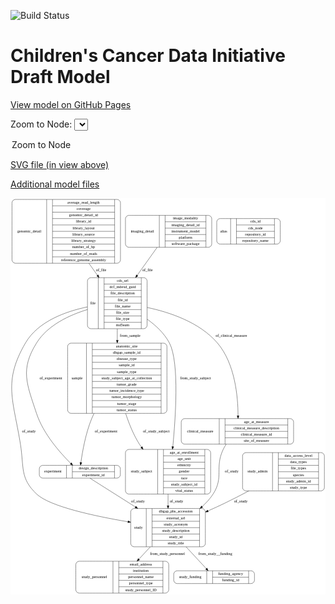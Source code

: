<link rel='stylesheet' href="assets/style.css">
<link rel='stylesheet' href="https://unpkg.com/leaflet@1.5.1/dist/leaflet.css" integrity="sha512-xwE/Az9zrjBIphAcBb3F6JVqxf46+CDLwfLMHloNu6KEQCAWi6HcDUbeOfBIptF7tcCzusKFjFw2yuvEpDL9wQ==" crossorigin="">
<script type="text/javascript" src="https://code.jquery.com/jquery-3.2.1.min.js"></script>
<script type="text/javascript"  src="https://unpkg.com/leaflet@1.5.1/dist/leaflet.js"></script>
<script type="text/javascript" src="assets/actions.js"></script>

![Build Status](https://github.com/CBIIT/ccdi-model/actions/workflows/model-test-and-deploy.yml/badge.svg)

# Children's Cancer Data Initiative Draft Model

[View model on GitHub Pages](https://cbiit.github.io/ccdi-model/)



Zoom to Node: <select id="node_select">
  <option value="">Zoom to Node</option>
</select>
<div id="model"></div>

<p>
<a href="./model-desc/ccdi-model.svg">SVG file (in view above)</a>
<p>
<a href="./model-desc">Additional model files</a>
<div id='graph' style='display:off;'>
<svg width="1135pt" height="1428pt"
 viewBox="0.00 0.00 1135.35 1428.00" xmlns="http://www.w3.org/2000/svg" xmlns:xlink="http://www.w3.org/1999/xlink">
<g id="graph0" class="graph" transform="scale(1 1) rotate(0) translate(4 1424)">
<title>Perl</title>
<polygon fill="#ffffff" stroke="transparent" points="-4,4 -4,-1424 1131.3516,-1424 1131.3516,4 -4,4"/>
<!-- file -->
<g id="node1" class="node">
<title>file</title>
<path fill="none" stroke="#000000" d="M285.3516,-953.5C285.3516,-953.5 476.3516,-953.5 476.3516,-953.5 482.3516,-953.5 488.3516,-959.5 488.3516,-965.5 488.3516,-965.5 488.3516,-1125.5 488.3516,-1125.5 488.3516,-1131.5 482.3516,-1137.5 476.3516,-1137.5 476.3516,-1137.5 285.3516,-1137.5 285.3516,-1137.5 279.3516,-1137.5 273.3516,-1131.5 273.3516,-1125.5 273.3516,-1125.5 273.3516,-965.5 273.3516,-965.5 273.3516,-959.5 279.3516,-953.5 285.3516,-953.5"/>
<text text-anchor="middle" x="292.8516" y="-1041.8" font-family="Times,serif" font-size="14.00" fill="#000000">file</text>
<polyline fill="none" stroke="#000000" points="312.3516,-953.5 312.3516,-1137.5 "/>
<text text-anchor="middle" x="322.8516" y="-1041.8" font-family="Times,serif" font-size="14.00" fill="#000000"> </text>
<polyline fill="none" stroke="#000000" points="333.3516,-953.5 333.3516,-1137.5 "/>
<text text-anchor="middle" x="400.3516" y="-1122.3" font-family="Times,serif" font-size="14.00" fill="#000000">cds_url</text>
<polyline fill="none" stroke="#000000" points="333.3516,-1114.5 467.3516,-1114.5 "/>
<text text-anchor="middle" x="400.3516" y="-1099.3" font-family="Times,serif" font-size="14.00" fill="#000000">dcf_indexd_guid</text>
<polyline fill="none" stroke="#000000" points="333.3516,-1091.5 467.3516,-1091.5 "/>
<text text-anchor="middle" x="400.3516" y="-1076.3" font-family="Times,serif" font-size="14.00" fill="#000000">file_description</text>
<polyline fill="none" stroke="#000000" points="333.3516,-1068.5 467.3516,-1068.5 "/>
<text text-anchor="middle" x="400.3516" y="-1053.3" font-family="Times,serif" font-size="14.00" fill="#000000">file_id</text>
<polyline fill="none" stroke="#000000" points="333.3516,-1045.5 467.3516,-1045.5 "/>
<text text-anchor="middle" x="400.3516" y="-1030.3" font-family="Times,serif" font-size="14.00" fill="#000000">file_name</text>
<polyline fill="none" stroke="#000000" points="333.3516,-1022.5 467.3516,-1022.5 "/>
<text text-anchor="middle" x="400.3516" y="-1007.3" font-family="Times,serif" font-size="14.00" fill="#000000">file_size</text>
<polyline fill="none" stroke="#000000" points="333.3516,-999.5 467.3516,-999.5 "/>
<text text-anchor="middle" x="400.3516" y="-984.3" font-family="Times,serif" font-size="14.00" fill="#000000">file_type</text>
<polyline fill="none" stroke="#000000" points="333.3516,-976.5 467.3516,-976.5 "/>
<text text-anchor="middle" x="400.3516" y="-961.3" font-family="Times,serif" font-size="14.00" fill="#000000">md5sum</text>
<polyline fill="none" stroke="#000000" points="467.3516,-953.5 467.3516,-1137.5 "/>
<text text-anchor="middle" x="477.8516" y="-1041.8" font-family="Times,serif" font-size="14.00" fill="#000000"> </text>
</g>
<!-- study -->
<g id="node2" class="node">
<title>study</title>
<path fill="none" stroke="#000000" d="M441.3516,-167.5C441.3516,-167.5 686.3516,-167.5 686.3516,-167.5 692.3516,-167.5 698.3516,-173.5 698.3516,-179.5 698.3516,-179.5 698.3516,-293.5 698.3516,-293.5 698.3516,-299.5 692.3516,-305.5 686.3516,-305.5 686.3516,-305.5 441.3516,-305.5 441.3516,-305.5 435.3516,-305.5 429.3516,-299.5 429.3516,-293.5 429.3516,-293.5 429.3516,-179.5 429.3516,-179.5 429.3516,-173.5 435.3516,-167.5 441.3516,-167.5"/>
<text text-anchor="middle" x="457.3516" y="-232.8" font-family="Times,serif" font-size="14.00" fill="#000000">study</text>
<polyline fill="none" stroke="#000000" points="485.3516,-167.5 485.3516,-305.5 "/>
<text text-anchor="middle" x="495.8516" y="-232.8" font-family="Times,serif" font-size="14.00" fill="#000000"> </text>
<polyline fill="none" stroke="#000000" points="506.3516,-167.5 506.3516,-305.5 "/>
<text text-anchor="middle" x="591.8516" y="-290.3" font-family="Times,serif" font-size="14.00" fill="#000000">dbgap_phs_accession</text>
<polyline fill="none" stroke="#000000" points="506.3516,-282.5 677.3516,-282.5 "/>
<text text-anchor="middle" x="591.8516" y="-267.3" font-family="Times,serif" font-size="14.00" fill="#000000">external_url</text>
<polyline fill="none" stroke="#000000" points="506.3516,-259.5 677.3516,-259.5 "/>
<text text-anchor="middle" x="591.8516" y="-244.3" font-family="Times,serif" font-size="14.00" fill="#000000">study_acronym</text>
<polyline fill="none" stroke="#000000" points="506.3516,-236.5 677.3516,-236.5 "/>
<text text-anchor="middle" x="591.8516" y="-221.3" font-family="Times,serif" font-size="14.00" fill="#000000">study_description</text>
<polyline fill="none" stroke="#000000" points="506.3516,-213.5 677.3516,-213.5 "/>
<text text-anchor="middle" x="591.8516" y="-198.3" font-family="Times,serif" font-size="14.00" fill="#000000">study_id</text>
<polyline fill="none" stroke="#000000" points="506.3516,-190.5 677.3516,-190.5 "/>
<text text-anchor="middle" x="591.8516" y="-175.3" font-family="Times,serif" font-size="14.00" fill="#000000">study_title</text>
<polyline fill="none" stroke="#000000" points="677.3516,-167.5 677.3516,-305.5 "/>
<text text-anchor="middle" x="687.8516" y="-232.8" font-family="Times,serif" font-size="14.00" fill="#000000"> </text>
</g>
<!-- file&#45;&gt;study -->
<g id="edge5" class="edge">
<title>file&#45;&gt;study</title>
<path fill="none" stroke="#000000" d="M273.0692,-1032.0714C194.9449,-1015.8716 95.3511,-980.2366 49.8516,-902 -31.8011,-761.5975 6.2365,-697.3868 31.8516,-537 45.1289,-453.8657 29.3529,-414.4936 90.8516,-357 138.267,-312.6725 298.3142,-278.2466 419.2135,-257.7453"/>
<polygon fill="#000000" stroke="#000000" points="420.0313,-261.1571 429.3137,-256.0494 418.8721,-254.2537 420.0313,-261.1571"/>
<text text-anchor="middle" x="62.3516" y="-579.8" font-family="Times,serif" font-size="14.00" fill="#000000">of_study</text>
</g>
<!-- experiment -->
<g id="node3" class="node">
<title>experiment</title>
<path fill="none" stroke="#000000" d="M111.8516,-415C111.8516,-415 379.8516,-415 379.8516,-415 385.8516,-415 391.8516,-421 391.8516,-427 391.8516,-427 391.8516,-449 391.8516,-449 391.8516,-455 385.8516,-461 379.8516,-461 379.8516,-461 111.8516,-461 111.8516,-461 105.8516,-461 99.8516,-455 99.8516,-449 99.8516,-449 99.8516,-427 99.8516,-427 99.8516,-421 105.8516,-415 111.8516,-415"/>
<text text-anchor="middle" x="148.8516" y="-434.3" font-family="Times,serif" font-size="14.00" fill="#000000">experiment</text>
<polyline fill="none" stroke="#000000" points="197.8516,-415 197.8516,-461 "/>
<text text-anchor="middle" x="208.3516" y="-434.3" font-family="Times,serif" font-size="14.00" fill="#000000"> </text>
<polyline fill="none" stroke="#000000" points="218.8516,-415 218.8516,-461 "/>
<text text-anchor="middle" x="294.8516" y="-445.8" font-family="Times,serif" font-size="14.00" fill="#000000">design_description</text>
<polyline fill="none" stroke="#000000" points="218.8516,-438 370.8516,-438 "/>
<text text-anchor="middle" x="294.8516" y="-422.8" font-family="Times,serif" font-size="14.00" fill="#000000">experiment_id</text>
<polyline fill="none" stroke="#000000" points="370.8516,-415 370.8516,-461 "/>
<text text-anchor="middle" x="381.3516" y="-434.3" font-family="Times,serif" font-size="14.00" fill="#000000"> </text>
</g>
<!-- file&#45;&gt;experiment -->
<g id="edge9" class="edge">
<title>file&#45;&gt;experiment</title>
<path fill="none" stroke="#000000" d="M273.0971,-1022.5761C207.8639,-1002.5468 129.7859,-966.2185 89.8516,-902 30.2379,-806.1349 54.3988,-755.1774 89.8516,-648 114.1215,-574.6298 175.0476,-506.0181 213.1789,-468.2534"/>
<polygon fill="#000000" stroke="#000000" points="215.7748,-470.6104 220.4836,-461.1194 210.8839,-465.6024 215.7748,-470.6104"/>
<text text-anchor="middle" x="141.3516" y="-771.3" font-family="Times,serif" font-size="14.00" fill="#000000">of_experiment</text>
</g>
<!-- study_subject -->
<g id="node5" class="node">
<title>study_subject</title>
<path fill="none" stroke="#000000" d="M422.3516,-357.5C422.3516,-357.5 705.3516,-357.5 705.3516,-357.5 711.3516,-357.5 717.3516,-363.5 717.3516,-369.5 717.3516,-369.5 717.3516,-506.5 717.3516,-506.5 717.3516,-512.5 711.3516,-518.5 705.3516,-518.5 705.3516,-518.5 422.3516,-518.5 422.3516,-518.5 416.3516,-518.5 410.3516,-512.5 410.3516,-506.5 410.3516,-506.5 410.3516,-369.5 410.3516,-369.5 410.3516,-363.5 416.3516,-357.5 422.3516,-357.5"/>
<text text-anchor="middle" x="468.3516" y="-434.3" font-family="Times,serif" font-size="14.00" fill="#000000">study_subject</text>
<polyline fill="none" stroke="#000000" points="526.3516,-357.5 526.3516,-518.5 "/>
<text text-anchor="middle" x="536.8516" y="-434.3" font-family="Times,serif" font-size="14.00" fill="#000000"> </text>
<polyline fill="none" stroke="#000000" points="547.3516,-357.5 547.3516,-518.5 "/>
<text text-anchor="middle" x="621.8516" y="-503.3" font-family="Times,serif" font-size="14.00" fill="#000000">age_at_enrollment</text>
<polyline fill="none" stroke="#000000" points="547.3516,-495.5 696.3516,-495.5 "/>
<text text-anchor="middle" x="621.8516" y="-480.3" font-family="Times,serif" font-size="14.00" fill="#000000">age_unit</text>
<polyline fill="none" stroke="#000000" points="547.3516,-472.5 696.3516,-472.5 "/>
<text text-anchor="middle" x="621.8516" y="-457.3" font-family="Times,serif" font-size="14.00" fill="#000000">ethnicity</text>
<polyline fill="none" stroke="#000000" points="547.3516,-449.5 696.3516,-449.5 "/>
<text text-anchor="middle" x="621.8516" y="-434.3" font-family="Times,serif" font-size="14.00" fill="#000000">gender</text>
<polyline fill="none" stroke="#000000" points="547.3516,-426.5 696.3516,-426.5 "/>
<text text-anchor="middle" x="621.8516" y="-411.3" font-family="Times,serif" font-size="14.00" fill="#000000">race</text>
<polyline fill="none" stroke="#000000" points="547.3516,-403.5 696.3516,-403.5 "/>
<text text-anchor="middle" x="621.8516" y="-388.3" font-family="Times,serif" font-size="14.00" fill="#000000">study_subject_id</text>
<polyline fill="none" stroke="#000000" points="547.3516,-380.5 696.3516,-380.5 "/>
<text text-anchor="middle" x="621.8516" y="-365.3" font-family="Times,serif" font-size="14.00" fill="#000000">vital_status</text>
<polyline fill="none" stroke="#000000" points="696.3516,-357.5 696.3516,-518.5 "/>
<text text-anchor="middle" x="706.8516" y="-434.3" font-family="Times,serif" font-size="14.00" fill="#000000"> </text>
</g>
<!-- file&#45;&gt;study_subject -->
<g id="edge1" class="edge">
<title>file&#45;&gt;study_subject</title>
<path fill="none" stroke="#000000" d="M488.3952,-987.9547C519.8398,-965.5077 550.6294,-936.7216 568.8516,-902 606.5681,-830.1332 589.1405,-617.8346 581.8516,-537 581.6064,-534.2801 581.324,-531.5232 581.0098,-528.744"/>
<polygon fill="#000000" stroke="#000000" points="584.4565,-528.0983 579.7434,-518.6095 577.5105,-528.9663 584.4565,-528.0983"/>
<text text-anchor="middle" x="662.8516" y="-771.3" font-family="Times,serif" font-size="14.00" fill="#000000">from_study_subject</text>
</g>
<!-- clinical_measure -->
<g id="node8" class="node">
<title>clinical_measure</title>
<path fill="none" stroke="#000000" d="M623.3516,-537.5C623.3516,-537.5 1004.3516,-537.5 1004.3516,-537.5 1010.3516,-537.5 1016.3516,-543.5 1016.3516,-549.5 1016.3516,-549.5 1016.3516,-617.5 1016.3516,-617.5 1016.3516,-623.5 1010.3516,-629.5 1004.3516,-629.5 1004.3516,-629.5 623.3516,-629.5 623.3516,-629.5 617.3516,-629.5 611.3516,-623.5 611.3516,-617.5 611.3516,-617.5 611.3516,-549.5 611.3516,-549.5 611.3516,-543.5 617.3516,-537.5 623.3516,-537.5"/>
<text text-anchor="middle" x="679.8516" y="-579.8" font-family="Times,serif" font-size="14.00" fill="#000000">clinical_measure</text>
<polyline fill="none" stroke="#000000" points="748.3516,-537.5 748.3516,-629.5 "/>
<text text-anchor="middle" x="758.8516" y="-579.8" font-family="Times,serif" font-size="14.00" fill="#000000"> </text>
<polyline fill="none" stroke="#000000" points="769.3516,-537.5 769.3516,-629.5 "/>
<text text-anchor="middle" x="882.3516" y="-614.3" font-family="Times,serif" font-size="14.00" fill="#000000">age_at_measure</text>
<polyline fill="none" stroke="#000000" points="769.3516,-606.5 995.3516,-606.5 "/>
<text text-anchor="middle" x="882.3516" y="-591.3" font-family="Times,serif" font-size="14.00" fill="#000000">clinical_measure_description</text>
<polyline fill="none" stroke="#000000" points="769.3516,-583.5 995.3516,-583.5 "/>
<text text-anchor="middle" x="882.3516" y="-568.3" font-family="Times,serif" font-size="14.00" fill="#000000">clinical_measure_id</text>
<polyline fill="none" stroke="#000000" points="769.3516,-560.5 995.3516,-560.5 "/>
<text text-anchor="middle" x="882.3516" y="-545.3" font-family="Times,serif" font-size="14.00" fill="#000000">site_of_measure</text>
<polyline fill="none" stroke="#000000" points="995.3516,-537.5 995.3516,-629.5 "/>
<text text-anchor="middle" x="1005.8516" y="-579.8" font-family="Times,serif" font-size="14.00" fill="#000000"> </text>
</g>
<!-- file&#45;&gt;clinical_measure -->
<g id="edge13" class="edge">
<title>file&#45;&gt;clinical_measure</title>
<path fill="none" stroke="#000000" d="M488.5035,-1030.1508C569.8148,-1012.8677 677.9723,-976.7138 741.8516,-902 805.1886,-827.9205 815.9273,-709.692 816.1494,-640.0249"/>
<polygon fill="#000000" stroke="#000000" points="819.6481,-639.6776 816.1062,-629.6923 812.6482,-639.7069 819.6481,-639.6776"/>
<text text-anchor="middle" x="791.8516" y="-923.8" font-family="Times,serif" font-size="14.00" fill="#000000">of_clinical_measure</text>
</g>
<!-- sample -->
<g id="node9" class="node">
<title>sample</title>
<path fill="none" stroke="#000000" d="M213.8516,-648.5C213.8516,-648.5 547.8516,-648.5 547.8516,-648.5 553.8516,-648.5 559.8516,-654.5 559.8516,-660.5 559.8516,-660.5 559.8516,-889.5 559.8516,-889.5 559.8516,-895.5 553.8516,-901.5 547.8516,-901.5 547.8516,-901.5 213.8516,-901.5 213.8516,-901.5 207.8516,-901.5 201.8516,-895.5 201.8516,-889.5 201.8516,-889.5 201.8516,-660.5 201.8516,-660.5 201.8516,-654.5 207.8516,-648.5 213.8516,-648.5"/>
<text text-anchor="middle" x="235.8516" y="-771.3" font-family="Times,serif" font-size="14.00" fill="#000000">sample</text>
<polyline fill="none" stroke="#000000" points="269.8516,-648.5 269.8516,-901.5 "/>
<text text-anchor="middle" x="280.3516" y="-771.3" font-family="Times,serif" font-size="14.00" fill="#000000"> </text>
<polyline fill="none" stroke="#000000" points="290.8516,-648.5 290.8516,-901.5 "/>
<text text-anchor="middle" x="414.8516" y="-886.3" font-family="Times,serif" font-size="14.00" fill="#000000">anatomic_site</text>
<polyline fill="none" stroke="#000000" points="290.8516,-878.5 538.8516,-878.5 "/>
<text text-anchor="middle" x="414.8516" y="-863.3" font-family="Times,serif" font-size="14.00" fill="#000000">dbgap_sample_id</text>
<polyline fill="none" stroke="#000000" points="290.8516,-855.5 538.8516,-855.5 "/>
<text text-anchor="middle" x="414.8516" y="-840.3" font-family="Times,serif" font-size="14.00" fill="#000000">disease_type</text>
<polyline fill="none" stroke="#000000" points="290.8516,-832.5 538.8516,-832.5 "/>
<text text-anchor="middle" x="414.8516" y="-817.3" font-family="Times,serif" font-size="14.00" fill="#000000">sample_id</text>
<polyline fill="none" stroke="#000000" points="290.8516,-809.5 538.8516,-809.5 "/>
<text text-anchor="middle" x="414.8516" y="-794.3" font-family="Times,serif" font-size="14.00" fill="#000000">sample_type</text>
<polyline fill="none" stroke="#000000" points="290.8516,-786.5 538.8516,-786.5 "/>
<text text-anchor="middle" x="414.8516" y="-771.3" font-family="Times,serif" font-size="14.00" fill="#000000">study_subject_age_at_collection</text>
<polyline fill="none" stroke="#000000" points="290.8516,-763.5 538.8516,-763.5 "/>
<text text-anchor="middle" x="414.8516" y="-748.3" font-family="Times,serif" font-size="14.00" fill="#000000">tumor_grade</text>
<polyline fill="none" stroke="#000000" points="290.8516,-740.5 538.8516,-740.5 "/>
<text text-anchor="middle" x="414.8516" y="-725.3" font-family="Times,serif" font-size="14.00" fill="#000000">tumor_incidence_type</text>
<polyline fill="none" stroke="#000000" points="290.8516,-717.5 538.8516,-717.5 "/>
<text text-anchor="middle" x="414.8516" y="-702.3" font-family="Times,serif" font-size="14.00" fill="#000000">tumor_morphology</text>
<polyline fill="none" stroke="#000000" points="290.8516,-694.5 538.8516,-694.5 "/>
<text text-anchor="middle" x="414.8516" y="-679.3" font-family="Times,serif" font-size="14.00" fill="#000000">tumor_stage</text>
<polyline fill="none" stroke="#000000" points="290.8516,-671.5 538.8516,-671.5 "/>
<text text-anchor="middle" x="414.8516" y="-656.3" font-family="Times,serif" font-size="14.00" fill="#000000">tumor_status</text>
<polyline fill="none" stroke="#000000" points="538.8516,-648.5 538.8516,-901.5 "/>
<text text-anchor="middle" x="549.3516" y="-771.3" font-family="Times,serif" font-size="14.00" fill="#000000"> </text>
</g>
<!-- file&#45;&gt;sample -->
<g id="edge14" class="edge">
<title>file&#45;&gt;sample</title>
<path fill="none" stroke="#000000" d="M380.8516,-953.1658C380.8516,-939.8648 380.8516,-925.946 380.8516,-912.0023"/>
<polygon fill="#000000" stroke="#000000" points="384.3517,-911.8532 380.8516,-901.8533 377.3517,-911.8533 384.3517,-911.8532"/>
<text text-anchor="middle" x="427.3516" y="-923.8" font-family="Times,serif" font-size="14.00" fill="#000000">from_sample</text>
</g>
<!-- study_personnel -->
<g id="node6" class="node">
<title>study_personnel</title>
<path fill="none" stroke="#000000" d="M243.3516,-.5C243.3516,-.5 554.3516,-.5 554.3516,-.5 560.3516,-.5 566.3516,-6.5 566.3516,-12.5 566.3516,-12.5 566.3516,-103.5 566.3516,-103.5 566.3516,-109.5 560.3516,-115.5 554.3516,-115.5 554.3516,-115.5 243.3516,-115.5 243.3516,-115.5 237.3516,-115.5 231.3516,-109.5 231.3516,-103.5 231.3516,-103.5 231.3516,-12.5 231.3516,-12.5 231.3516,-6.5 237.3516,-.5 243.3516,-.5"/>
<text text-anchor="middle" x="298.3516" y="-54.3" font-family="Times,serif" font-size="14.00" fill="#000000">study_personnel</text>
<polyline fill="none" stroke="#000000" points="365.3516,-.5 365.3516,-115.5 "/>
<text text-anchor="middle" x="375.8516" y="-54.3" font-family="Times,serif" font-size="14.00" fill="#000000"> </text>
<polyline fill="none" stroke="#000000" points="386.3516,-.5 386.3516,-115.5 "/>
<text text-anchor="middle" x="465.8516" y="-100.3" font-family="Times,serif" font-size="14.00" fill="#000000">email_address</text>
<polyline fill="none" stroke="#000000" points="386.3516,-92.5 545.3516,-92.5 "/>
<text text-anchor="middle" x="465.8516" y="-77.3" font-family="Times,serif" font-size="14.00" fill="#000000">institution</text>
<polyline fill="none" stroke="#000000" points="386.3516,-69.5 545.3516,-69.5 "/>
<text text-anchor="middle" x="465.8516" y="-54.3" font-family="Times,serif" font-size="14.00" fill="#000000">personnel_name</text>
<polyline fill="none" stroke="#000000" points="386.3516,-46.5 545.3516,-46.5 "/>
<text text-anchor="middle" x="465.8516" y="-31.3" font-family="Times,serif" font-size="14.00" fill="#000000">personnel_type</text>
<polyline fill="none" stroke="#000000" points="386.3516,-23.5 545.3516,-23.5 "/>
<text text-anchor="middle" x="465.8516" y="-8.3" font-family="Times,serif" font-size="14.00" fill="#000000">study_personnel_ID</text>
<polyline fill="none" stroke="#000000" points="545.3516,-.5 545.3516,-115.5 "/>
<text text-anchor="middle" x="555.8516" y="-54.3" font-family="Times,serif" font-size="14.00" fill="#000000"> </text>
</g>
<!-- study&#45;&gt;study_personnel -->
<g id="edge11" class="edge">
<title>study&#45;&gt;study_personnel</title>
<path fill="none" stroke="#000000" d="M500.0583,-167.4872C486.5441,-152.8673 472.3229,-137.4825 458.9511,-123.0167"/>
<polygon fill="#000000" stroke="#000000" points="461.4024,-120.5123 452.0443,-115.5447 456.262,-125.2638 461.4024,-120.5123"/>
<text text-anchor="middle" x="561.8516" y="-137.8" font-family="Times,serif" font-size="14.00" fill="#000000">from_study_personnel</text>
</g>
<!-- study_funding -->
<g id="node7" class="node">
<title>study_funding</title>
<path fill="none" stroke="#000000" d="M596.3516,-35C596.3516,-35 863.3516,-35 863.3516,-35 869.3516,-35 875.3516,-41 875.3516,-47 875.3516,-47 875.3516,-69 875.3516,-69 875.3516,-75 869.3516,-81 863.3516,-81 863.3516,-81 596.3516,-81 596.3516,-81 590.3516,-81 584.3516,-75 584.3516,-69 584.3516,-69 584.3516,-47 584.3516,-47 584.3516,-41 590.3516,-35 596.3516,-35"/>
<text text-anchor="middle" x="643.8516" y="-54.3" font-family="Times,serif" font-size="14.00" fill="#000000">study_funding</text>
<polyline fill="none" stroke="#000000" points="703.3516,-35 703.3516,-81 "/>
<text text-anchor="middle" x="713.8516" y="-54.3" font-family="Times,serif" font-size="14.00" fill="#000000"> </text>
<polyline fill="none" stroke="#000000" points="724.3516,-35 724.3516,-81 "/>
<text text-anchor="middle" x="789.3516" y="-65.8" font-family="Times,serif" font-size="14.00" fill="#000000">funding_agency</text>
<polyline fill="none" stroke="#000000" points="724.3516,-58 854.3516,-58 "/>
<text text-anchor="middle" x="789.3516" y="-42.8" font-family="Times,serif" font-size="14.00" fill="#000000">funding_id</text>
<polyline fill="none" stroke="#000000" points="854.3516,-35 854.3516,-81 "/>
<text text-anchor="middle" x="864.8516" y="-54.3" font-family="Times,serif" font-size="14.00" fill="#000000"> </text>
</g>
<!-- study&#45;&gt;study_funding -->
<g id="edge15" class="edge">
<title>study&#45;&gt;study_funding</title>
<path fill="none" stroke="#000000" d="M628.8025,-167.2891C634.574,-161.11 640.3219,-154.9454 645.8516,-149 664.3908,-129.0672 685.1384,-106.5923 701.3754,-88.9653"/>
<polygon fill="#000000" stroke="#000000" points="704.2952,-90.9614 708.494,-81.2341 699.1456,-86.2198 704.2952,-90.9614"/>
<text text-anchor="middle" x="734.3516" y="-137.8" font-family="Times,serif" font-size="14.00" fill="#000000">from_study__funding</text>
</g>
<!-- experiment&#45;&gt;study -->
<g id="edge3" class="edge">
<title>experiment&#45;&gt;study</title>
<path fill="none" stroke="#000000" d="M282.3303,-414.8854C322.2145,-389.6128 388.1966,-347.8034 446.26,-311.0117"/>
<polygon fill="#000000" stroke="#000000" points="448.1915,-313.9313 454.7652,-305.6224 444.4448,-308.0184 448.1915,-313.9313"/>
<text text-anchor="middle" x="455.3516" y="-327.8" font-family="Times,serif" font-size="14.00" fill="#000000">of_study</text>
</g>
<!-- alias -->
<g id="node4" class="node">
<title>alias</title>
<path fill="none" stroke="#000000" d="M751.3516,-1258.5C751.3516,-1258.5 956.3516,-1258.5 956.3516,-1258.5 962.3516,-1258.5 968.3516,-1264.5 968.3516,-1270.5 968.3516,-1270.5 968.3516,-1338.5 968.3516,-1338.5 968.3516,-1344.5 962.3516,-1350.5 956.3516,-1350.5 956.3516,-1350.5 751.3516,-1350.5 751.3516,-1350.5 745.3516,-1350.5 739.3516,-1344.5 739.3516,-1338.5 739.3516,-1338.5 739.3516,-1270.5 739.3516,-1270.5 739.3516,-1264.5 745.3516,-1258.5 751.3516,-1258.5"/>
<text text-anchor="middle" x="764.3516" y="-1300.8" font-family="Times,serif" font-size="14.00" fill="#000000">alias</text>
<polyline fill="none" stroke="#000000" points="789.3516,-1258.5 789.3516,-1350.5 "/>
<text text-anchor="middle" x="799.8516" y="-1300.8" font-family="Times,serif" font-size="14.00" fill="#000000"> </text>
<polyline fill="none" stroke="#000000" points="810.3516,-1258.5 810.3516,-1350.5 "/>
<text text-anchor="middle" x="878.8516" y="-1335.3" font-family="Times,serif" font-size="14.00" fill="#000000">cds_id</text>
<polyline fill="none" stroke="#000000" points="810.3516,-1327.5 947.3516,-1327.5 "/>
<text text-anchor="middle" x="878.8516" y="-1312.3" font-family="Times,serif" font-size="14.00" fill="#000000">cds_node</text>
<polyline fill="none" stroke="#000000" points="810.3516,-1304.5 947.3516,-1304.5 "/>
<text text-anchor="middle" x="878.8516" y="-1289.3" font-family="Times,serif" font-size="14.00" fill="#000000">repository_id</text>
<polyline fill="none" stroke="#000000" points="810.3516,-1281.5 947.3516,-1281.5 "/>
<text text-anchor="middle" x="878.8516" y="-1266.3" font-family="Times,serif" font-size="14.00" fill="#000000">repository_name</text>
<polyline fill="none" stroke="#000000" points="947.3516,-1258.5 947.3516,-1350.5 "/>
<text text-anchor="middle" x="957.8516" y="-1300.8" font-family="Times,serif" font-size="14.00" fill="#000000"> </text>
</g>
<!-- study_subject&#45;&gt;study -->
<g id="edge6" class="edge">
<title>study_subject&#45;&gt;study</title>
<path fill="none" stroke="#000000" d="M563.8516,-357.4932C563.8516,-343.7786 563.8516,-329.5421 563.8516,-315.8576"/>
<polygon fill="#000000" stroke="#000000" points="567.3517,-315.5183 563.8516,-305.5184 560.3517,-315.5184 567.3517,-315.5183"/>
<text text-anchor="middle" x="594.3516" y="-327.8" font-family="Times,serif" font-size="14.00" fill="#000000">of_study</text>
</g>
<!-- clinical_measure&#45;&gt;study -->
<g id="edge4" class="edge">
<title>clinical_measure&#45;&gt;study</title>
<path fill="none" stroke="#000000" d="M773.4217,-537.1909C769.4557,-531.3094 765.8123,-525.1796 762.8516,-519 730.9411,-452.3957 766.1956,-418.861 725.8516,-357 715.253,-340.7486 701.664,-325.8916 686.8735,-312.5856"/>
<polygon fill="#000000" stroke="#000000" points="688.8806,-309.6927 679.0389,-305.7697 684.2861,-314.9738 688.8806,-309.6927"/>
<text text-anchor="middle" x="793.3516" y="-434.3" font-family="Times,serif" font-size="14.00" fill="#000000">of_study</text>
</g>
<!-- sample&#45;&gt;experiment -->
<g id="edge10" class="edge">
<title>sample&#45;&gt;experiment</title>
<path fill="none" stroke="#000000" d="M297.0669,-648.2162C294.1214,-642.1479 291.3626,-636.0592 288.8516,-630 266.8107,-576.812 255.1533,-510.4338 249.7609,-471.2894"/>
<polygon fill="#000000" stroke="#000000" points="253.2129,-470.6956 248.4325,-461.2405 246.2733,-471.613 253.2129,-470.6956"/>
<text text-anchor="middle" x="340.3516" y="-579.8" font-family="Times,serif" font-size="14.00" fill="#000000">of_experiment</text>
</g>
<!-- sample&#45;&gt;study_subject -->
<g id="edge12" class="edge">
<title>sample&#45;&gt;study_subject</title>
<path fill="none" stroke="#000000" d="M411.0548,-648.2154C423.1979,-610.7053 439.505,-570.693 460.8516,-537 463.0917,-533.4644 465.4839,-529.9648 467.9986,-526.5117"/>
<polygon fill="#000000" stroke="#000000" points="470.7938,-528.6182 474.0744,-518.544 465.2275,-524.3736 470.7938,-528.6182"/>
<text text-anchor="middle" x="521.3516" y="-579.8" font-family="Times,serif" font-size="14.00" fill="#000000">of_study_subject</text>
</g>
<!-- genomic_detail -->
<g id="node10" class="node">
<title>genomic_detail</title>
<path fill="none" stroke="#000000" d="M13.3516,-1189.5C13.3516,-1189.5 380.3516,-1189.5 380.3516,-1189.5 386.3516,-1189.5 392.3516,-1195.5 392.3516,-1201.5 392.3516,-1201.5 392.3516,-1407.5 392.3516,-1407.5 392.3516,-1413.5 386.3516,-1419.5 380.3516,-1419.5 380.3516,-1419.5 13.3516,-1419.5 13.3516,-1419.5 7.3516,-1419.5 1.3516,-1413.5 1.3516,-1407.5 1.3516,-1407.5 1.3516,-1201.5 1.3516,-1201.5 1.3516,-1195.5 7.3516,-1189.5 13.3516,-1189.5"/>
<text text-anchor="middle" x="63.8516" y="-1300.8" font-family="Times,serif" font-size="14.00" fill="#000000">genomic_detail</text>
<polyline fill="none" stroke="#000000" points="126.3516,-1189.5 126.3516,-1419.5 "/>
<text text-anchor="middle" x="136.8516" y="-1300.8" font-family="Times,serif" font-size="14.00" fill="#000000"> </text>
<polyline fill="none" stroke="#000000" points="147.3516,-1189.5 147.3516,-1419.5 "/>
<text text-anchor="middle" x="259.3516" y="-1404.3" font-family="Times,serif" font-size="14.00" fill="#000000">average_read_length</text>
<polyline fill="none" stroke="#000000" points="147.3516,-1396.5 371.3516,-1396.5 "/>
<text text-anchor="middle" x="259.3516" y="-1381.3" font-family="Times,serif" font-size="14.00" fill="#000000">coverage</text>
<polyline fill="none" stroke="#000000" points="147.3516,-1373.5 371.3516,-1373.5 "/>
<text text-anchor="middle" x="259.3516" y="-1358.3" font-family="Times,serif" font-size="14.00" fill="#000000">genomic_detail_id</text>
<polyline fill="none" stroke="#000000" points="147.3516,-1350.5 371.3516,-1350.5 "/>
<text text-anchor="middle" x="259.3516" y="-1335.3" font-family="Times,serif" font-size="14.00" fill="#000000">library_id</text>
<polyline fill="none" stroke="#000000" points="147.3516,-1327.5 371.3516,-1327.5 "/>
<text text-anchor="middle" x="259.3516" y="-1312.3" font-family="Times,serif" font-size="14.00" fill="#000000">library_layout</text>
<polyline fill="none" stroke="#000000" points="147.3516,-1304.5 371.3516,-1304.5 "/>
<text text-anchor="middle" x="259.3516" y="-1289.3" font-family="Times,serif" font-size="14.00" fill="#000000">library_source</text>
<polyline fill="none" stroke="#000000" points="147.3516,-1281.5 371.3516,-1281.5 "/>
<text text-anchor="middle" x="259.3516" y="-1266.3" font-family="Times,serif" font-size="14.00" fill="#000000">library_strategy</text>
<polyline fill="none" stroke="#000000" points="147.3516,-1258.5 371.3516,-1258.5 "/>
<text text-anchor="middle" x="259.3516" y="-1243.3" font-family="Times,serif" font-size="14.00" fill="#000000">number_of_bp</text>
<polyline fill="none" stroke="#000000" points="147.3516,-1235.5 371.3516,-1235.5 "/>
<text text-anchor="middle" x="259.3516" y="-1220.3" font-family="Times,serif" font-size="14.00" fill="#000000">number_of_reads</text>
<polyline fill="none" stroke="#000000" points="147.3516,-1212.5 371.3516,-1212.5 "/>
<text text-anchor="middle" x="259.3516" y="-1197.3" font-family="Times,serif" font-size="14.00" fill="#000000">reference_genome_assembly</text>
<polyline fill="none" stroke="#000000" points="371.3516,-1189.5 371.3516,-1419.5 "/>
<text text-anchor="middle" x="381.8516" y="-1300.8" font-family="Times,serif" font-size="14.00" fill="#000000"> </text>
</g>
<!-- genomic_detail&#45;&gt;file -->
<g id="edge8" class="edge">
<title>genomic_detail&#45;&gt;file</title>
<path fill="none" stroke="#000000" d="M278.6283,-1189.3905C288.8981,-1174.9345 299.3401,-1160.2364 309.4336,-1146.0286"/>
<polygon fill="#000000" stroke="#000000" points="312.3941,-1147.9047 315.3324,-1137.7255 306.6876,-1143.8506 312.3941,-1147.9047"/>
<text text-anchor="middle" x="322.8516" y="-1159.8" font-family="Times,serif" font-size="14.00" fill="#000000">of_file</text>
</g>
<!-- study_admin -->
<g id="node11" class="node">
<title>study_admin</title>
<path fill="none" stroke="#000000" d="M844.3516,-369C844.3516,-369 1115.3516,-369 1115.3516,-369 1121.3516,-369 1127.3516,-375 1127.3516,-381 1127.3516,-381 1127.3516,-495 1127.3516,-495 1127.3516,-501 1121.3516,-507 1115.3516,-507 1115.3516,-507 844.3516,-507 844.3516,-507 838.3516,-507 832.3516,-501 832.3516,-495 832.3516,-495 832.3516,-381 832.3516,-381 832.3516,-375 838.3516,-369 844.3516,-369"/>
<text text-anchor="middle" x="886.3516" y="-434.3" font-family="Times,serif" font-size="14.00" fill="#000000">study_admin</text>
<polyline fill="none" stroke="#000000" points="940.3516,-369 940.3516,-507 "/>
<text text-anchor="middle" x="950.8516" y="-434.3" font-family="Times,serif" font-size="14.00" fill="#000000"> </text>
<polyline fill="none" stroke="#000000" points="961.3516,-369 961.3516,-507 "/>
<text text-anchor="middle" x="1033.8516" y="-491.8" font-family="Times,serif" font-size="14.00" fill="#000000">data_access_level</text>
<polyline fill="none" stroke="#000000" points="961.3516,-484 1106.3516,-484 "/>
<text text-anchor="middle" x="1033.8516" y="-468.8" font-family="Times,serif" font-size="14.00" fill="#000000">data_types</text>
<polyline fill="none" stroke="#000000" points="961.3516,-461 1106.3516,-461 "/>
<text text-anchor="middle" x="1033.8516" y="-445.8" font-family="Times,serif" font-size="14.00" fill="#000000">file_types</text>
<polyline fill="none" stroke="#000000" points="961.3516,-438 1106.3516,-438 "/>
<text text-anchor="middle" x="1033.8516" y="-422.8" font-family="Times,serif" font-size="14.00" fill="#000000">species</text>
<polyline fill="none" stroke="#000000" points="961.3516,-415 1106.3516,-415 "/>
<text text-anchor="middle" x="1033.8516" y="-399.8" font-family="Times,serif" font-size="14.00" fill="#000000">study_admin_id</text>
<polyline fill="none" stroke="#000000" points="961.3516,-392 1106.3516,-392 "/>
<text text-anchor="middle" x="1033.8516" y="-376.8" font-family="Times,serif" font-size="14.00" fill="#000000">study_type</text>
<polyline fill="none" stroke="#000000" points="1106.3516,-369 1106.3516,-507 "/>
<text text-anchor="middle" x="1116.8516" y="-434.3" font-family="Times,serif" font-size="14.00" fill="#000000"> </text>
</g>
<!-- study_admin&#45;&gt;study -->
<g id="edge2" class="edge">
<title>study_admin&#45;&gt;study</title>
<path fill="none" stroke="#000000" d="M854.8931,-368.8561C826.2037,-353.6157 795.6601,-337.8875 766.8516,-324 747.8899,-314.8593 727.7346,-305.6187 707.7677,-296.7407"/>
<polygon fill="#000000" stroke="#000000" points="709.173,-293.5352 698.612,-292.6888 706.3401,-299.9364 709.173,-293.5352"/>
<text text-anchor="middle" x="826.3516" y="-327.8" font-family="Times,serif" font-size="14.00" fill="#000000">of_study</text>
</g>
<!-- imaging_detail -->
<g id="node12" class="node">
<title>imaging_detail</title>
<path fill="none" stroke="#000000" d="M422.3516,-1247C422.3516,-1247 709.3516,-1247 709.3516,-1247 715.3516,-1247 721.3516,-1253 721.3516,-1259 721.3516,-1259 721.3516,-1350 721.3516,-1350 721.3516,-1356 715.3516,-1362 709.3516,-1362 709.3516,-1362 422.3516,-1362 422.3516,-1362 416.3516,-1362 410.3516,-1356 410.3516,-1350 410.3516,-1350 410.3516,-1259 410.3516,-1259 410.3516,-1253 416.3516,-1247 422.3516,-1247"/>
<text text-anchor="middle" x="471.3516" y="-1300.8" font-family="Times,serif" font-size="14.00" fill="#000000">imaging_detail</text>
<polyline fill="none" stroke="#000000" points="532.3516,-1247 532.3516,-1362 "/>
<text text-anchor="middle" x="542.8516" y="-1300.8" font-family="Times,serif" font-size="14.00" fill="#000000"> </text>
<polyline fill="none" stroke="#000000" points="553.3516,-1247 553.3516,-1362 "/>
<text text-anchor="middle" x="626.8516" y="-1346.8" font-family="Times,serif" font-size="14.00" fill="#000000">image_modality</text>
<polyline fill="none" stroke="#000000" points="553.3516,-1339 700.3516,-1339 "/>
<text text-anchor="middle" x="626.8516" y="-1323.8" font-family="Times,serif" font-size="14.00" fill="#000000">imaging_detail_id</text>
<polyline fill="none" stroke="#000000" points="553.3516,-1316 700.3516,-1316 "/>
<text text-anchor="middle" x="626.8516" y="-1300.8" font-family="Times,serif" font-size="14.00" fill="#000000">instrument_model</text>
<polyline fill="none" stroke="#000000" points="553.3516,-1293 700.3516,-1293 "/>
<text text-anchor="middle" x="626.8516" y="-1277.8" font-family="Times,serif" font-size="14.00" fill="#000000">platform</text>
<polyline fill="none" stroke="#000000" points="553.3516,-1270 700.3516,-1270 "/>
<text text-anchor="middle" x="626.8516" y="-1254.8" font-family="Times,serif" font-size="14.00" fill="#000000">software_package</text>
<polyline fill="none" stroke="#000000" points="700.3516,-1247 700.3516,-1362 "/>
<text text-anchor="middle" x="710.8516" y="-1300.8" font-family="Times,serif" font-size="14.00" fill="#000000"> </text>
</g>
<!-- imaging_detail&#45;&gt;file -->
<g id="edge7" class="edge">
<title>imaging_detail&#45;&gt;file</title>
<path fill="none" stroke="#000000" d="M524.5643,-1246.6977C503.3679,-1217.0227 476.9325,-1180.0132 452.5349,-1145.8566"/>
<polygon fill="#000000" stroke="#000000" points="455.3707,-1143.8049 446.7102,-1137.7019 449.6745,-1147.8736 455.3707,-1143.8049"/>
<text text-anchor="middle" x="489.8516" y="-1159.8" font-family="Times,serif" font-size="14.00" fill="#000000">of_file</text>
</g>
</g>
</svg>
</div>
